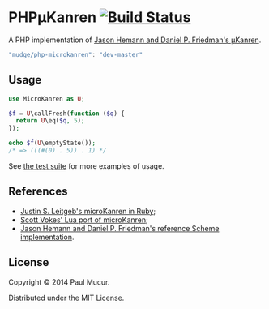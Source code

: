 # PHPµKanren [![Build Status](https://travis-ci.org/mudge/php-microkanren.png?branch=master)](https://travis-ci.org/mudge/php-microkanren)

A PHP implementation of [Jason Hemann and Daniel P. Friedman's
µKanren](http://webyrd.net/scheme-2013/papers/HemannMuKanren2013.pdf).

```javascript
"mudge/php-microkanren": "dev-master"
```

## Usage

```php
use MicroKanren as U;

$f = U\callFresh(function ($q) {
  return U\eq($q, 5);
});

echo $f(U\emptyState());
/* => (((#(0) . 5)) . 1) */
```

See [the test
suite](https://github.com/mudge/php-microkanren/blob/master/tests/MicroKanren/CoreTest.php)
for more examples of usage.

## References

* [Justin S. Leitgeb's microKanren in Ruby](https://github.com/jsl/ruby_ukanren);
* [Scott Vokes' Lua port of microKanren](https://github.com/silentbicycle/lua-ukanren);
* [Jason Hemann and Daniel P. Friedman's reference Scheme implementation](https://github.com/jasonhemann/microKanren).

## License

Copyright © 2014 Paul Mucur.

Distributed under the MIT License.
